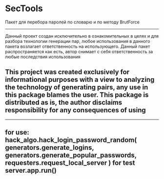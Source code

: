 # SecTools
Пакет для перебора паролей по словарю и по методу BrutForce

----------------------------------------------------------------------------------------------------------------
Данный проект создан исключительно в ознакомительных в целях и для разбора технологии генерации пар,
любое использования в данного пакета возлагает ответственность на использующего.
Данный пакет распространяется как есть, автор снимает с себя ответственность за любые последствия использования

This project was created exclusively for informational purposes with a view to analyzing the technology of
generating pairs, any use in this package blames the user. This package is distributed as is,
the author disclaims responsibility for any consequences of using
-----------------------------------------------------------------------------------------------------------------

-----------------------------------------------------------------------------------------------------------------
for use:
    hack_algo.hack_login_password_random(
        generators.generate_logins,
        generators.generate_popular_passwords,
        requesters.request_local_server
    )
for test
server.app.run()
-----------------------------------------------------------------------------------------------------------------
